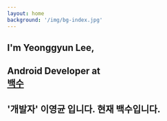 ```yaml
---
layout: home
background: '/img/bg-index.jpg'
---
```


<div class="intro-animation">
<section class="explanation">
    <h1 class="intro">
    I'm Yeonggyun Lee,
    </h1>
    <h1 class="intro">Android Developer at 
        <div class="intro-link">
            <a class="transition" href="http://google.com/" target="_blank">
                백수
            </a>
            <div class="underline-mask transition"></div>
            <div class="underline"></div>
        </div>
    </h1>
    <h2 class="intro">'개발자' 이영균 입니다. 현재 백수입니다.</h2>
</section>
</div>
